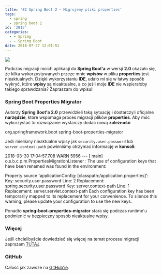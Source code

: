 ```yaml
---
title: '#2 Spring Boot 2 – Migrujemy pliki properties'
tags:
  - spring
  - spring boot 2
id: '2815'
categories:
  - - Spring
  - - Spring Boot
date: 2018-07-27 12:01:51
---
```


![](http://codecouple.pl/wp-content/uploads/2017/12/springBoot2Art.png)

Podczas migracji moich aplikacji do **Spring Boot'a** w wersji **2.0** okazało się, że kilka wykorzystywanych przeze mnie **wpisów** w pliku **properties** jest nieaktualnych. Dzięki wykorzystaniu **IDE**, udało mi się w łatwy sposób wykryć, które **wpisy** są nieaktualne, a co jeśli moje **IDE** nie wspierałoby takiego sprawdzania? Zapraszam do wpisu!
<!-- more -->
### Spring Boot Properties Migrator

Autorzy **Spring Boot'a 2.0** przewidzieli taką sytuację i dostarczyli oficjalne **narzędzie**, które wspomaga proces migracji plików **properties**. Aby móc wykorzystać to rozwiązanie wystarczy dodać nową **zależność**:

<dependency>
   <groupId>org.springframework.boot</groupId>
   <artifactId>spring-boot-properties-migrator</artifactId>
</dependency>

Jeśli mieliśmy nieaktualne wpisy jak `security.user.password` lub `server.context-path` powinniśmy otrzymać informację w **konsoli**:

2018-03-30 17:04:57.708 WARN 5956 --- \[ main\] o.s.b.c.p.m.PropertiesMigrationListener :
The use of configuration keys that have been renamed was found in the environment:

Property source 'applicationConfig: \[classpath:/application.properties\]':
Key: security.user.password
Line: 2
Replacement: spring.security.user.password
Key: server.context-path
Line: 1
Replacement: server.servlet.context-path
Each configuration key has been temporarily mapped to its replacement for your convenience. To silence this warning, please update your configuration to use the new keys.

Ponadto **spring-boot-properties-migrator** stara się podczas runtime'u podmienić w bezpieczny sposób nieaktualne wpisy.

### Więcej

Jeśli chcielibyście dowiedzieć się więcej na temat procesu migracji zaprszam [TUTAJ](https://github.com/spring-projects/spring-boot/wiki/Spring-Boot-2.0-Migration-Guide).

### GitHub

Całość jak zawsze na [GitHub'ie](https://github.com/kchrusciel/Spring-Boot-2-Examples).